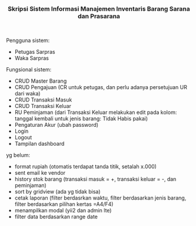<p align="center">
    <h3 align="center">Skripsi Sistem Informasi Manajemen Inventaris Barang Sarana dan Prasarana</h3>
    <br>
</p>

Pengguna sistem:
- Petugas Sarpras
- Waka Sarpras

Fungsional sistem:
- CRUD Master Barang
- CRUD Pengajuan (CR untuk petugas, dan perlu adanya persetujuan UR dari waka)
- CRUD Transaksi Masuk
- CRUD Transaksi Keluar
- RU Peminjaman (dari Transaksi Keluar melakukan edit pada kolom: tanggal kembali untuk jenis barang: Tidak Habis pakai)
- Pengaturan Akur (ubah password)
- Login
- Logout
- Tampilan dashboard

yg belum:
- format rupiah (otomatis terdapat tanda titik, setalah x.000)
- sent email ke vendor
- history stok barang (transaksi masuk = +, transaksi keluar = -, dan peminjaman)
- sort by gridview (ada yg tidak bisa)
- cetak laporan (filter berdasrkan waktu, filter berdasarkan jenis barang, filter berdasarkan pilihan kertas =A4/F4)
- menampilkan modal (yii2 dan admin lte)
- filter data berdasarkan range date

